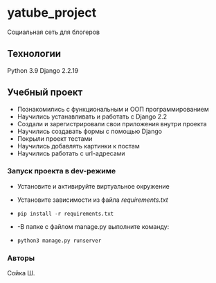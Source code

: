 # yatube_project
Cоциальная сеть для блогеров

## Технологии
Python 3.9
Django 2.2.19


## Учебный проект
- Познакомились с функциональным и ООП программированием
- Научились устанавливать и работать с Django 2.2
- Создали и зарегистрировали свои приложения внутри проекта
- Научились создавать формы с помощью Django
- Покрыли проект тестами
- Научились добавлять картинки к постам
- Научились работать с url-адресами

### Запуск проекта в dev-режиме
 - Установите и активируйте виртуальное окружение
 
 -  Установите зависимости из файла *requirements.txt*
 -  ``` pip install -r requirements.txt ```
 
 -  -В папке с файлом manage.py выполните команду:
 -  ``` python3 manage.py runserver ``` 

### Авторы
Сойка Ш.
